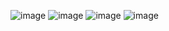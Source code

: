 ![image](https://user-images.githubusercontent.com/115066208/198826990-d36916dc-145f-409d-89fc-3896415cb29a.png)
![image](https://user-images.githubusercontent.com/115066208/198826994-18c3f633-f908-4bee-883b-59eb81c954f5.png)
![image](https://user-images.githubusercontent.com/115066208/198826997-c21048fd-d13e-45fb-85b6-8980e1508fbf.png)
![image](https://user-images.githubusercontent.com/115066208/198827002-84d53f3c-2048-4a95-ace6-7b01b5f91160.png)
